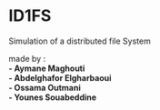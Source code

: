 # ID1FS
Simulation of a distributed file System

made by :\
**- Aymane Maghouti**\
**- Abdelghafor Elgharbaoui**\
**- Ossama Outmani**\
**- Younes Souabeddine**
